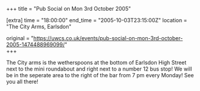 +++
title = "Pub Social on Mon 3rd October 2005"

[extra]
time = "18:00:00"
end_time = "2005-10-03T23:15:00Z"
location = "The City Arms, Earlsdon"

original = "https://uwcs.co.uk/events/pub-social-on-mon-3rd-october-2005-1474488969099/"    
+++

The City arms is the wetherspoons at the bottom of Earlsdon High Street next to the mini roundabout and right next to a number 12 bus stop\! We will be in the seperate area to the right of the bar from 7 pm every Monday\! See you all there\!

